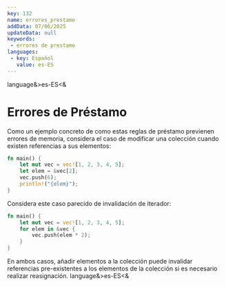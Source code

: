 ```yaml
---
key: 132
name: errores_prestamo
addData: 07/06/2025
updateData: null
keywords: 
 - errores de prestamo
languages:
 - key: Español
   value: es-ES
---
```

language&>es-ES<&
# Errores de Préstamo
Como un ejemplo concreto de como estas reglas de préstamo previenen errores de memoria, considera el caso de modificar una colección cuando existen referencias a sus elementos:

```rust
fn main() {
    let mut vec = vec![1, 2, 3, 4, 5];
    let elem = &vec[2];
    vec.push(6);
    println!("{elem}");
}
```

Considera este caso parecido de invalidación de iterador:

```rust
fn main() {
    let mut vec = vec![1, 2, 3, 4, 5];
    for elem in &vec {
        vec.push(elem * 2);
    }
}
```

En ambos casos, añadir elementos a la colección puede invalidar referencias pre-existentes a los elementos de la colección si es necesario realizar
reasignación.
language&>es-ES<&